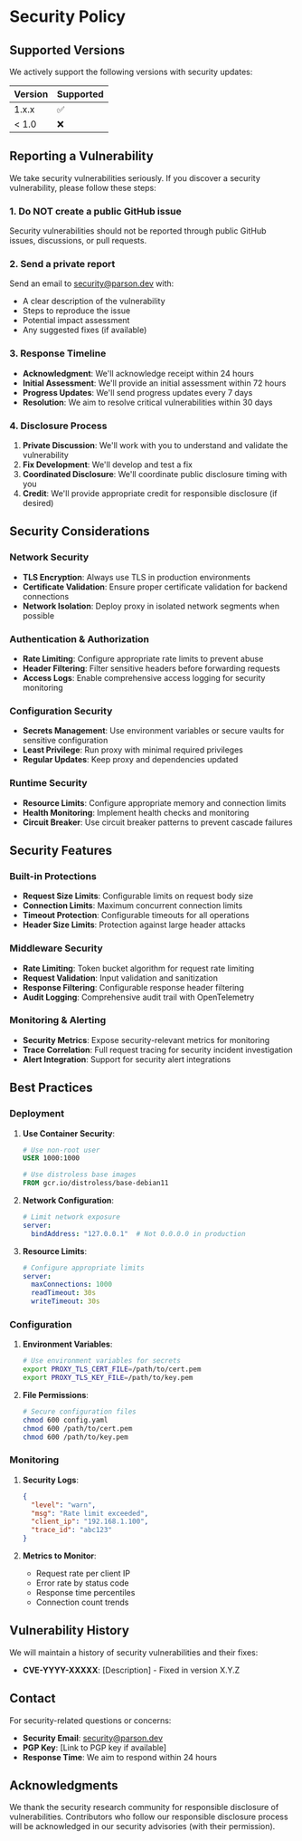# Security Policy

## Supported Versions

We actively support the following versions with security updates:

| Version | Supported          |
| ------- | ------------------ |
| 1.x.x   | :white_check_mark: |
| < 1.0   | :x:                |

## Reporting a Vulnerability

We take security vulnerabilities seriously. If you discover a security vulnerability, please follow these steps:

### 1. Do NOT create a public GitHub issue

Security vulnerabilities should not be reported through public GitHub issues, discussions, or pull requests.

### 2. Send a private report

Send an email to [security@parson.dev](mailto:security@parson.dev) with:

- A clear description of the vulnerability
- Steps to reproduce the issue
- Potential impact assessment
- Any suggested fixes (if available)

### 3. Response Timeline

- **Acknowledgment**: We'll acknowledge receipt within 24 hours
- **Initial Assessment**: We'll provide an initial assessment within 72 hours
- **Progress Updates**: We'll send progress updates every 7 days
- **Resolution**: We aim to resolve critical vulnerabilities within 30 days

### 4. Disclosure Process

1. **Private Discussion**: We'll work with you to understand and validate the vulnerability
2. **Fix Development**: We'll develop and test a fix
3. **Coordinated Disclosure**: We'll coordinate public disclosure timing with you
4. **Credit**: We'll provide appropriate credit for responsible disclosure (if desired)

## Security Considerations

### Network Security

- **TLS Encryption**: Always use TLS in production environments
- **Certificate Validation**: Ensure proper certificate validation for backend connections
- **Network Isolation**: Deploy proxy in isolated network segments when possible

### Authentication & Authorization

- **Rate Limiting**: Configure appropriate rate limits to prevent abuse
- **Header Filtering**: Filter sensitive headers before forwarding requests
- **Access Logs**: Enable comprehensive access logging for security monitoring

### Configuration Security

- **Secrets Management**: Use environment variables or secure vaults for sensitive configuration
- **Least Privilege**: Run proxy with minimal required privileges
- **Regular Updates**: Keep proxy and dependencies updated

### Runtime Security

- **Resource Limits**: Configure appropriate memory and connection limits
- **Health Monitoring**: Implement health checks and monitoring
- **Circuit Breaker**: Use circuit breaker patterns to prevent cascade failures

## Security Features

### Built-in Protections

- **Request Size Limits**: Configurable limits on request body size
- **Connection Limits**: Maximum concurrent connection limits
- **Timeout Protection**: Configurable timeouts for all operations
- **Header Size Limits**: Protection against large header attacks

### Middleware Security

- **Rate Limiting**: Token bucket algorithm for request rate limiting
- **Request Validation**: Input validation and sanitization
- **Response Filtering**: Configurable response header filtering
- **Audit Logging**: Comprehensive audit trail with OpenTelemetry

### Monitoring & Alerting

- **Security Metrics**: Expose security-relevant metrics for monitoring
- **Trace Correlation**: Full request tracing for security incident investigation
- **Alert Integration**: Support for security alert integrations

## Best Practices

### Deployment

1. **Use Container Security**:
   ```dockerfile
   # Use non-root user
   USER 1000:1000
   
   # Use distroless base images
   FROM gcr.io/distroless/base-debian11
   ```

2. **Network Configuration**:
   ```yaml
   # Limit network exposure
   server:
     bindAddress: "127.0.0.1"  # Not 0.0.0.0 in production
   ```

3. **Resource Limits**:
   ```yaml
   # Configure appropriate limits
   server:
     maxConnections: 1000
     readTimeout: 30s
     writeTimeout: 30s
   ```

### Configuration

1. **Environment Variables**:
   ```bash
   # Use environment variables for secrets
   export PROXY_TLS_CERT_FILE=/path/to/cert.pem
   export PROXY_TLS_KEY_FILE=/path/to/key.pem
   ```

2. **File Permissions**:
   ```bash
   # Secure configuration files
   chmod 600 config.yaml
   chmod 600 /path/to/cert.pem
   chmod 600 /path/to/key.pem
   ```

### Monitoring

1. **Security Logs**:
   ```json
   {
     "level": "warn",
     "msg": "Rate limit exceeded",
     "client_ip": "192.168.1.100",
     "trace_id": "abc123"
   }
   ```

2. **Metrics to Monitor**:
   - Request rate per client IP
   - Error rate by status code
   - Response time percentiles
   - Connection count trends

## Vulnerability History

We will maintain a history of security vulnerabilities and their fixes:

- **CVE-YYYY-XXXXX**: [Description] - Fixed in version X.Y.Z

## Contact

For security-related questions or concerns:

- **Security Email**: [security@parson.dev](mailto:security@parson.dev)
- **PGP Key**: [Link to PGP key if available]
- **Response Time**: We aim to respond within 24 hours

## Acknowledgments

We thank the security research community for responsible disclosure of vulnerabilities. Contributors who follow our responsible disclosure process will be acknowledged in our security advisories (with their permission).